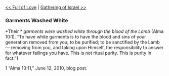 [<< Full of Love](Full%20of%20Love)  |  [Gathering of Israel >>](Gathering%20of%20Israel)

### Garments Washed White

*Their *
*garments were washed white through the blood of the Lamb* (Alma 10:1). “To have white garments is to have the blood and sins of your generation removed from you; to be purified; to be sanctified by the Lamb — removing from you, and taking upon Himself, the responsibility to answer for whatever failings you have. This is not ritual purity. This is purity in fact.”1



1 “Alma 13:11,” June 12, 2010, blog post.